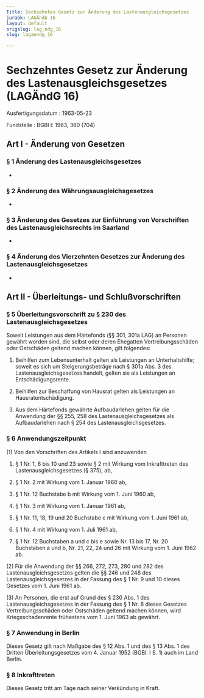 ```yaml
---
Title: Sechzehntes Gesetz zur Änderung des Lastenausgleichsgesetzes
jurabk: LAGÄndG 16
layout: default
origslug: lag_ndg_16
slug: lagaendg_16

---
```


# Sechzehntes Gesetz zur Änderung des Lastenausgleichsgesetzes (LAGÄndG 16)

Ausfertigungsdatum
:   1963-05-23

Fundstelle
:   BGBl I: 1963, 360 (704)



## Art I - Änderung von Gesetzen



### § 1 Änderung des Lastenausgleichsgesetzes

-


### § 2 Änderung des Währungsausgleichsgesetzes

-


### § 3 Änderung des Gesetzes zur Einführung von Vorschriften des Lastenausgleichsrechts im Saarland

-


### § 4 Änderung des Vierzehnten Gesetzes zur Änderung des Lastenausgleichsgesetzes

-


## Art II - Überleitungs- und Schlußvorschriften



### § 5 Überleitungsvorschrift zu § 230 des Lastenausgleichsgesetzes

Soweit Leistungen aus dem Härtefonds (§§ 301, 301a LAG) an Personen
gewährt worden sind, die selbst oder deren Ehegatten
Vertreibungsschäden oder Ostschäden geltend machen können, gilt
folgendes:

1.  Beihilfen zum Lebensunterhalt gelten als Leistungen an
    Unterhaltshilfe; soweit es sich um Steigerungsbeträge nach § 301a Abs.
    3 des Lastenausgleichsgesetzes handelt, gelten sie als Leistungen an
    Entschädigungsrente.


2.  Beihilfen zur Beschaffung von Hausrat gelten als Leistungen an
    Hausratentschädigung.


3.  Aus dem Härtefonds gewährte Aufbaudarlehen gelten für die Anwendung
    der §§ 255, 258 des Lastenausgleichsgesetzes als Aufbaudarlehen nach §
    254 des Lastenausgleichsgesetzes.





### § 6 Anwendungszeitpunkt

(1) Von den Vorschriften des Artikels I sind anzuwenden

1.  § 1 Nr. 1, 6 bis 10 und 23 sowie § 2 mit Wirkung vom Inkrafttreten des
    Lastenausgleichsgesetzes (§ 375), ab,


2.  § 1 Nr. 2 mit Wirkung vom 1. Januar 1960 ab,


3.  § 1 Nr. 12 Buchstabe b mit Wirkung vom 1. Juni 1960 ab,


4.  § 1 Nr. 3 mit Wirkung vom 1. Januar 1961 ab,


5.  § 1 Nr. 11, 18, 19 und 20 Buchstabe c mit Wirkung vom 1. Juni 1961 ab,


6.  § 1 Nr. 4 mit Wirkung vom 1. Juli 1961 ab,


7.  § 1 Nr. 12 Buchstaben a und c bis e sowie Nr. 13 bis 17, Nr. 20
    Buchstaben a und b, Nr. 21, 22, 24 und 26 mit Wirkung vom 1. Juni 1962
    ab.




(2) Für die Anwendung der §§ 266, 272, 273, 280 und 282 des
Lastenausgleichsgesetzes gelten die §§ 246 und 248 des
Lastenausgleichsgesetzes in der Fassung des § 1 Nr. 9 und 10 dieses
Gesetzes vom 1. Juni 1961 ab.

(3) An Personen, die erst auf Grund des § 230 Abs. 1 des
Lastenausgleichsgesetzes in der Fassung des § 1 Nr. 8 dieses Gesetzes
Vertreibungsschäden oder Ostschäden geltend machen können, wird
Kriegsschadenrente frühestens vom 1. Juni 1963 ab gewährt.


### § 7 Anwendung in Berlin

Dieses Gesetz gilt nach Maßgabe des § 12 Abs. 1 und des § 13 Abs. 1
des Dritten Überleitungsgesetzes vom 4. Januar 1952 (BGBl. I S. 1)
auch im Land Berlin.


### § 8 Inkrafttreten

Dieses Gesetz tritt am Tage nach seiner Verkündung in Kraft.

